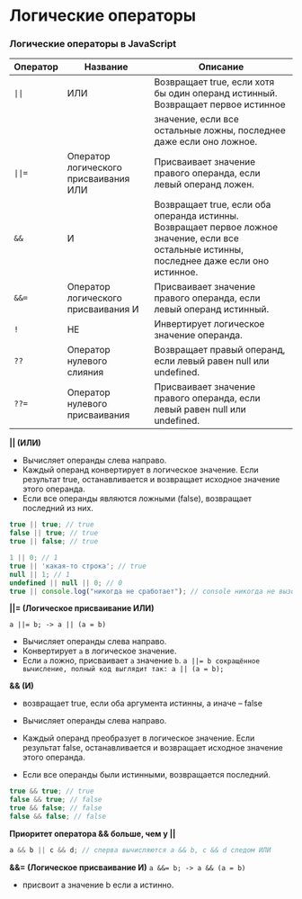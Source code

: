 # Логические операторы

### Логические операторы в JavaScript

| Оператор | Название | Описание |
| --- | --- | --- |
| `\|\|` | ИЛИ | Возвращает true, если хотя бы один операнд истинный. Возвращает первое истинное |
|  |  | значение, если все остальные ложны, последнее даже если оно ложное. |
| `\|\|=` | Оператор логического присваивания ИЛИ | Присваивает значение правого операнда, если левый операнд ложен. |
| `&&` | И | Возвращает true, если оба операнда истинны. Возвращает первое ложное значение, если все остальные истинны, последнее даже если оно истинное. |
| `&&=` | Оператор логического присваивания И | Присваивает значение правого операнда, если левый операнд истинный. |
| `!` | НЕ | Инвертирует логическое значение операнда. |
| `??` | Оператор нулевого слияния | Возвращает правый операнд, если левый равен null или undefined. |
| `??=` | Оператор нулевого присваивания | Присваивает значение правого операнда, если левый равен null или undefined. |

**|| (ИЛИ)**

- Вычисляет операнды слева направо.
- Каждый операнд конвертирует в логическое значение. Если результат true, останавливается и возвращает исходное значение этого операнда.
- Если все операнды являются ложными (false), возвращает последний из них.

```js
true || true; // true
false || true; // true
true || false; // true
```

```js
1 || 0; // 1
true || 'какая-то строка'; // true
null || 1; // 1
undefined || null || 0; // 0
true || console.log("никогда не сработает"); // console никогда не вызовется
```

**||= (Логическое присваивание ИЛИ)**

`a ||= b; -> a || (a = b)`

- Вычисляет операнды слева направо.
- Конвертирует `a` в логическое значение.
- Если `a` ложно, присваивает `a` значение `b`.
`a ||= b сокращённое вычисление, полный код выглядит так: a || (a = b);`

**&& (И)**

- возвращает true, если оба аргумента истинны, а иначе – false

- Вычисляет операнды слева направо.
- Каждый операнд преобразует в логическое значение. Если результат false, останавливается и возвращает исходное значение этого операнда.
- Если все операнды были истинными, возвращается последний.

```js
true && true; // true
false && true; // false
true && false; // false
false && false; // false
```

**Приоритет оператора && больше, чем у ||**

```js
a && b || c && d; // сперва вычисляются a && b, c && d следом ИЛИ
```

**&&= (Логическое присваивание И)**
`a &&= b; -> a && (a = b)`
- присвоит a значение b если a истинно.